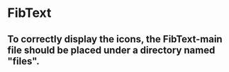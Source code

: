 # FibText

## To correctly display the icons, the FibText-main file should be placed under a directory named "files".
